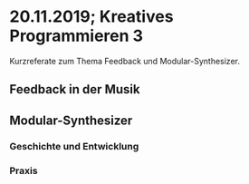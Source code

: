 # 20.11.2019; Kreatives Programmieren 3

Kurzreferate zum Thema Feedback und Modular-Synthesizer.

## Feedback in der Musik

## Modular-Synthesizer

### Geschichte und Entwicklung

### Praxis
